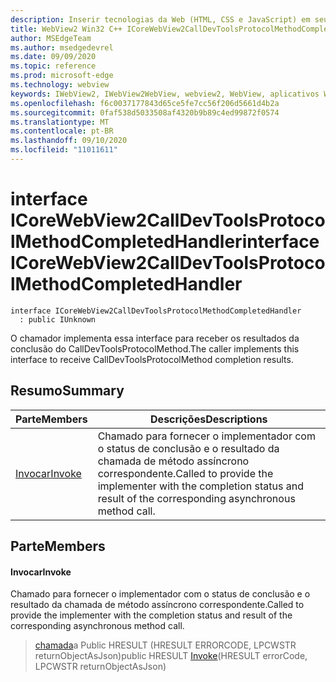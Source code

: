 ```yaml
---
description: Inserir tecnologias da Web (HTML, CSS e JavaScript) em seus aplicativos nativos com o controle WebView2 do Microsoft Edge
title: WebView2 Win32 C++ ICoreWebView2CallDevToolsProtocolMethodCompletedHandler
author: MSEdgeTeam
ms.author: msedgedevrel
ms.date: 09/09/2020
ms.topic: reference
ms.prod: microsoft-edge
ms.technology: webview
keywords: IWebView2, IWebView2WebView, webview2, WebView, aplicativos Win32, Win32, Edge, ICoreWebView2, ICoreWebView2Controller, controle do navegador, HTML Edge, ICoreWebView2CallDevToolsProtocolMethodCompletedHandler
ms.openlocfilehash: f6c0037177843d65ce5fe7cc56f206d5661d4b2a
ms.sourcegitcommit: 0faf538d5033508af4320b9b89c4ed99872f0574
ms.translationtype: MT
ms.contentlocale: pt-BR
ms.lasthandoff: 09/10/2020
ms.locfileid: "11011611"
---
```

# <span data-ttu-id="f3bc0-104">interface ICoreWebView2CallDevToolsProtocolMethodCompletedHandler</span><span class="sxs-lookup"><span data-stu-id="f3bc0-104">interface ICoreWebView2CallDevToolsProtocolMethodCompletedHandler</span></span> 

```
interface ICoreWebView2CallDevToolsProtocolMethodCompletedHandler
  : public IUnknown
```

<span data-ttu-id="f3bc0-105">O chamador implementa essa interface para receber os resultados da conclusão do CallDevToolsProtocolMethod.</span><span class="sxs-lookup"><span data-stu-id="f3bc0-105">The caller implements this interface to receive CallDevToolsProtocolMethod completion results.</span></span>

## <span data-ttu-id="f3bc0-106">Resumo</span><span class="sxs-lookup"><span data-stu-id="f3bc0-106">Summary</span></span>

 <span data-ttu-id="f3bc0-107">Parte</span><span class="sxs-lookup"><span data-stu-id="f3bc0-107">Members</span></span>                        | <span data-ttu-id="f3bc0-108">Descrições</span><span class="sxs-lookup"><span data-stu-id="f3bc0-108">Descriptions</span></span>
--------------------------------|---------------------------------------------
[<span data-ttu-id="f3bc0-109">Invocar</span><span class="sxs-lookup"><span data-stu-id="f3bc0-109">Invoke</span></span>](#invoke) | <span data-ttu-id="f3bc0-110">Chamado para fornecer o implementador com o status de conclusão e o resultado da chamada de método assíncrono correspondente.</span><span class="sxs-lookup"><span data-stu-id="f3bc0-110">Called to provide the implementer with the completion status and result of the corresponding asynchronous method call.</span></span>

## <span data-ttu-id="f3bc0-111">Parte</span><span class="sxs-lookup"><span data-stu-id="f3bc0-111">Members</span></span>

#### <span data-ttu-id="f3bc0-112">Invocar</span><span class="sxs-lookup"><span data-stu-id="f3bc0-112">Invoke</span></span> 

<span data-ttu-id="f3bc0-113">Chamado para fornecer o implementador com o status de conclusão e o resultado da chamada de método assíncrono correspondente.</span><span class="sxs-lookup"><span data-stu-id="f3bc0-113">Called to provide the implementer with the completion status and result of the corresponding asynchronous method call.</span></span>

> <span data-ttu-id="f3bc0-114">[chamada](#invoke)a Public HRESULT (HRESULT ERRORCODE, LPCWSTR returnObjectAsJson)</span><span class="sxs-lookup"><span data-stu-id="f3bc0-114">public HRESULT [Invoke](#invoke)(HRESULT errorCode, LPCWSTR returnObjectAsJson)</span></span>

